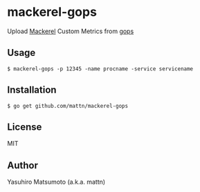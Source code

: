 # mackerel-gops

Upload [Mackerel](https://mackerel.io/) Custom Metrics from [gops](https://github.com/google/gops)

## Usage

```
$ mackerel-gops -p 12345 -name procname -service servicename
```

## Installation

```
$ go get github.com/mattn/mackerel-gops
```

## License

MIT

## Author

Yasuhiro Matsumoto (a.k.a. mattn)

